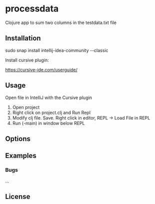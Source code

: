 # processdata
Clojure app to sum two columns in the testdata.txt file

## Installation
sudo snap install intellij-idea-community --classic

Install cursive plugin:

https://cursive-ide.com/userguide/


## Usage

Open file in IntelliJ with the Cursive plugin
1. Open project
2. Right click on project.clj and Run Repl
3. Modify clj file.  Save.  Right click in editor, REPL -> Load File in REPL
4. Run (-main) in window below REPL

## Options


## Examples


### Bugs

...

## License

